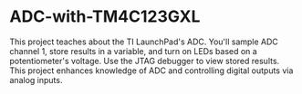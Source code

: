 # ADC-with-TM4C123GXL
This project teaches about the TI LaunchPad's ADC. You'll sample ADC channel 1, store results in a variable, and turn on LEDs based on a potentiometer's voltage. Use the JTAG debugger to view stored results. This project enhances knowledge of ADC and controlling digital outputs via analog inputs.
